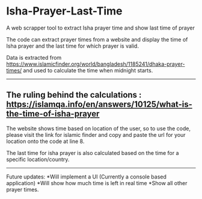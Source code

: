 # Isha-Prayer-Last-Time
A web scrapper tool to extract Isha prayer time and show last time of prayer

The code can extract prayer times from a website and display the time of Isha prayer and the last time for which prayer is valid.

Data is extracted from https://www.islamicfinder.org/world/bangladesh/1185241/dhaka-prayer-times/ and used to calculate the time when midnight starts.

--------------------------------------------------------------------------------------------
The ruling behind the calculations : https://islamqa.info/en/answers/10125/what-is-the-time-of-isha-prayer
--------------------------------------------------------------------------------------------

The website shows time based on location of the user, so to use the code, please visit the link for islamic finder and copy and paste the url for your location onto the code at line 8.

The last time for isha prayer is also calculated based on the time for a specific location/country.

---------------------------------------------------------------------------------------------

Future updates:
*Will implement a UI (Currently a console based application)
*Will show how much time is left in real time
*Show all other prayer times.

